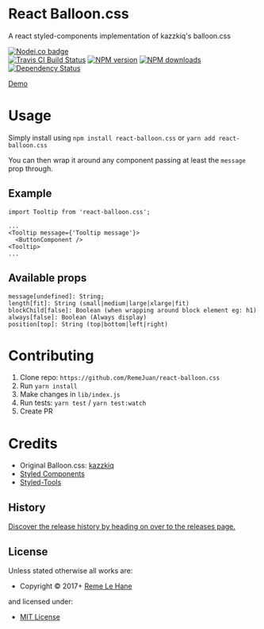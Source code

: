 <!-- TITLE/ -->

<h1>React Balloon.css</h1>

<!-- /TITLE -->


<!-- DESCRIPTION/ -->

A react styled-components implementation of kazzkiq's balloon.css

<!-- /DESCRIPTION -->


<!-- BADGES/ -->

<span class="badge-nodeico"><a href="https://www.npmjs.com/package/react-balloon.css" title="Nodei.co badge"><img src="https://nodei.co/npm/react-balloon.css.png" alt="Nodei.co badge" /></a></span>
<br class="badge-separator" />
<span class="badge-travisci"><a href="http://travis-ci.org/RemeJuan/react-balloon.css" title="Check this project's build status on TravisCI"><img src="https://img.shields.io/travis/RemeJuan/react-balloon.css/master.svg" alt="Travis CI Build Status" /></a></span>
<span class="badge-npmversion"><a href="https://npmjs.org/package/react-balloon.css" title="View this project on NPM"><img src="https://img.shields.io/npm/v/react-balloon.css.svg" alt="NPM version" /></a></span>
<span class="badge-npmdownloads"><a href="https://npmjs.org/package/react-balloon.css" title="View this project on NPM"><img src="https://img.shields.io/npm/dm/react-balloon.css.svg" alt="NPM downloads" /></a></span>
<span class="badge-daviddm"><a href="https://david-dm.org/RemeJuan/react-balloon.css" title="View the status of this project's dependencies on DavidDM"><img src="https://img.shields.io/david/RemeJuan/react-balloon.css.svg" alt="Dependency Status" /></a></span>

<!-- /BADGES -->


[Demo](http://react-balloon.css-demo.surge.sh)

# Usage

Simply install using `npm install react-balloon.css` or `yarn add react-balloon.css`

You can then wrap it around any component passing at least the `message` prop through.

## Example

```
import Tooltip from 'react-balloon.css';

...
<Tooltip message={'Tooltip message'}>
  <ButtonComponent />
<Tooltip>
...

```

## Available props

```
message[undefined]: String;
length[fit]: String (small|medium|large|xlarge|fit)
blockChild[false]: Boolean (when wrapping around block element eg: h1)
always[false]: Boolean (Always display)
position[top]: String (top|bottom|left|right)
```

# Contributing
1. Clone repo: `https://github.com/RemeJuan/react-balloon.css`
2. Run `yarn install`
3. Make changes in `lib/index.js`
4. Run tests: `yarn test` / `yarn test:watch`
5. Create PR

# Credits
* Original Balloon.css: [kazzkiq](https://github.com/kazzkiq/balloon.css)
* [Styled Components](http://styled-components.com)
* [Styled-Tools](https://github.com/diegohaz/styled-tools)

<!-- HISTORY/ -->

<h2>History</h2>

<a href="https://github.com/RemeJuan/react-balloon.css/releases">Discover the release history by heading on over to the releases page.</a>

<!-- /HISTORY -->


<!-- LICENSE/ -->

<h2>License</h2>

Unless stated otherwise all works are:

<ul><li>Copyright &copy; 2017+ <a href="http://www.remelehane.me">Reme Le Hane</a></li></ul>

and licensed under:

<ul><li><a href="http://spdx.org/licenses/MIT.html">MIT License</a></li></ul>

<!-- /LICENSE -->
